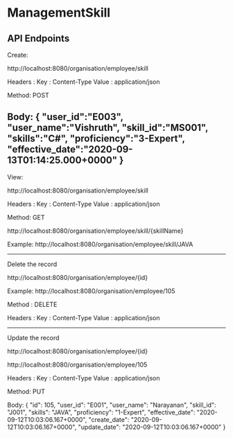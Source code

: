 # ManagementSkill

API Endpoints
------------------
Create:

http://localhost:8080/organisation/employee/skill

Headers : Key : Content-Type      Value : application/json

Method: POST

Body:
{
	"user_id":"E003",
	"user_name":"Vishruth",
	"skill_id":"MS001",
	"skills":"C#",
	"proficiency":"3-Expert",
	"effective_date":"2020-09-13T01:14:25.000+0000"
}
----------------------------------------------------------------------
View:

http://localhost:8080/organisation/employee/skill 

Headers : Key : Content-Type Value : application/json

 Method: GET

http://localhost:8080/organisation/employee/skill/{skillName} 

Example: 
http://localhost:8080/organisation/employee/skill/JAVA 

---------------------------------------------------------------
Delete the record

http://localhost:8080/organisation/employee/{id} 

Example:
http://localhost:8080/organisation/employee/105 

Method : DELETE

Headers : Key : Content-Type Value : application/json

 ------------------------------------------------------------------ 
Update the record

http://localhost:8080/organisation/employee/{id} 

http://localhost:8080/organisation/employee/105 

Headers : Key : Content-Type Value : application/json

 Method: PUT
 
 Body: 
 {
 "id": 105,
 "user_id": "E001",
 "user_name": "Narayanan",
 "skill_id": "J001",
 "skills": "JAVA",
 "proficiency": "1-Expert",
 "effective_date": "2020-09-12T10:03:06.167+0000",
 "create_date": "2020-09-12T10:03:06.167+0000",
 "update_date": "2020-09-12T10:03:06.167+0000"
 }

